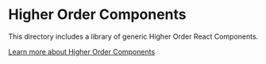 Higher Order Components
=======================

This directory includes a library of generic Higher Order React Components.

[Learn more about Higher Order Components](https://facebook.github.io/react/docs/higher-order-components.html)
